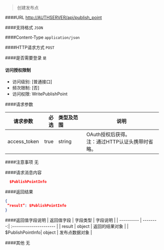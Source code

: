 
> 创建发布点

####URL
<http://AUTHSERVER/api/publish_point>

####支持格式
`JSON`

####Content-Type
`application/json`

####HTTP请求方式
`POST`

####是否需要登录
`是`

#### 访问授权限制
* 访问级别: [普通接口]
* 频次限制: [否]
* 访问权限: WritePublishPoint


####请求参数

| 请求参数      |    必选 | 类型及范围  | 说明                                |
| ------------- | -------:| :---------- | ----------------------------------- |
| access_token  | true    | string      | OAuth授权后获得。</br>注：通过HTTP认证头携带时省略。 |

####注意事项
无

####请求消息内容
``` JSON
  $PublishPointInfo
```

####返回结果
``` JSON
{
 “result”: $PublishPointInfo
}
```
####返回值字段说明
| 返回值字段 | 字段类型 | 字段说明                |
| ---------- | --------:| :---------------------- |
| result |  object  | 返回的结果对象 |
| $PublishPointInfo| object  | 发布点数据对象 |

####其他
无
